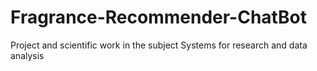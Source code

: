 # Fragrance-Recommender-ChatBot
Project and scientific work in the subject Systems for research and data analysis
